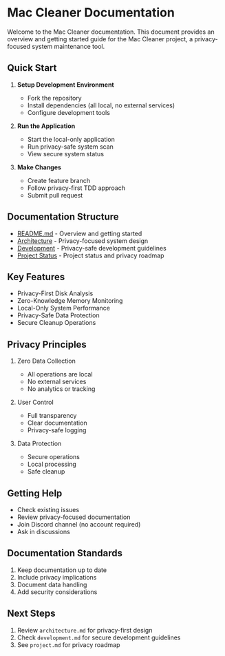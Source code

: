 # Mac Cleaner Documentation

Welcome to the Mac Cleaner documentation. This document provides an overview and getting started guide for the Mac Cleaner project, a privacy-focused system maintenance tool.

## Quick Start

1. **Setup Development Environment**
   - Fork the repository
   - Install dependencies (all local, no external services)
   - Configure development tools

2. **Run the Application**
   - Start the local-only application
   - Run privacy-safe system scan
   - View secure system status

3. **Make Changes**
   - Create feature branch
   - Follow privacy-first TDD approach
   - Submit pull request

## Documentation Structure

- [README.md](README.md) - Overview and getting started
- [Architecture](architecture.md) - Privacy-focused system design
- [Development](development.md) - Privacy-safe development guidelines
- [Project Status](project.md) - Project status and privacy roadmap

## Key Features

- Privacy-First Disk Analysis
- Zero-Knowledge Memory Monitoring
- Local-Only System Performance
- Privacy-Safe Data Protection
- Secure Cleanup Operations

## Privacy Principles

1. Zero Data Collection
   - All operations are local
   - No external services
   - No analytics or tracking

2. User Control
   - Full transparency
   - Clear documentation
   - Privacy-safe logging

3. Data Protection
   - Secure operations
   - Local processing
   - Safe cleanup

## Getting Help

- Check existing issues
- Review privacy-focused documentation
- Join Discord channel (no account required)
- Ask in discussions

## Documentation Standards

1. Keep documentation up to date
2. Include privacy implications
3. Document data handling
4. Add security considerations

## Next Steps

1. Review `architecture.md` for privacy-first design
2. Check `development.md` for secure development guidelines
3. See `project.md` for privacy roadmap

